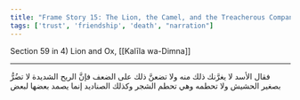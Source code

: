 ```yaml
---
title: "Frame Story 15: The Lion, the Camel, and the Treacherous Companions - Inner Story"
tags: ['trust', 'friendship', 'death', "narration"]
---
```


 Section 59 in 4) Lion and Ox, [[Kalīla wa-Dimna]]

---
فقال الأسد لا يغرَّنك ذلك منه ولا تضعنَّ ذلك على الضعف فإنَّ الريح الشديدة لا تضُرُّ بصغير الحشيش ولا تحطمه وهي تحطم الشجر وكذلك الصناديد إنما يصمد بعضها لبعض
